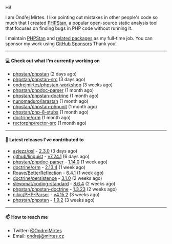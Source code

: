 Hi!

I am Ondřej Mirtes. I like pointing out mistakes in other people's code so much that I created [PHPStan](https://phpstan.org/), a popular open-source static analysis tool that focuses on finding bugs in PHP code without running it.

I maintain [PHPStan](https://github.com/phpstan/phpstan) and [related packages](https://github.com/phpstan/) as my full-time job. You can sponsor my work using [GitHub Sponsors](https://github.com/sponsors/ondrejmirtes) Thank you!

---

#### 💻 Check out what I'm currently working on

- [phpstan/phpstan](https://github.com/phpstan/phpstan) (2 days ago)
- [phpstan/phpstan-src](https://github.com/phpstan/phpstan-src) (3 days ago)
- [ondrejmirtes/phpstan-workshop](https://github.com/ondrejmirtes/phpstan-workshop) (3 weeks ago)
- [phpstan/phpdoc-parser](https://github.com/phpstan/phpdoc-parser) (1 month ago)
- [phpstan/phpstan-doctrine](https://github.com/phpstan/phpstan-doctrine) (1 month ago)
- [nunomaduro/larastan](https://github.com/nunomaduro/larastan) (1 month ago)
- [phpstan/phpstan-phpunit](https://github.com/phpstan/phpstan-phpunit) (1 month ago)
- [phpstan/php-8-stubs](https://github.com/phpstan/php-8-stubs) (1 month ago)
- [doctrine/orm](https://github.com/doctrine/orm) (1 month ago)
- [rectorphp/rector-src](https://github.com/rectorphp/rector-src) (1 month ago)

---

#### 🔭 Latest releases I've contributed to

- [azjezz/psl](https://github.com/azjezz/psl) - [2.3.0](https://github.com/azjezz/psl/releases/tag/2.3.0) (3 days ago)
- [github/linguist](https://github.com/github/linguist) - [v7.24.1](https://github.com/github/linguist/releases/tag/v7.24.1) (6 days ago)
- [phpstan/phpdoc-parser](https://github.com/phpstan/phpdoc-parser) - [1.14.0](https://github.com/phpstan/phpdoc-parser/releases/tag/1.14.0) (1 week ago)
- [doctrine/orm](https://github.com/doctrine/orm) - [2.13.4](https://github.com/doctrine/orm/releases/tag/2.13.4) (1 week ago)
- [Roave/BetterReflection](https://github.com/Roave/BetterReflection) - [6.4.1](https://github.com/Roave/BetterReflection/releases/tag/6.4.1) (1 week ago)
- [doctrine/persistence](https://github.com/doctrine/persistence) - [3.1.0](https://github.com/doctrine/persistence/releases/tag/3.1.0) (2 weeks ago)
- [slevomat/coding-standard](https://github.com/slevomat/coding-standard) - [8.6.4](https://github.com/slevomat/coding-standard/releases/tag/8.6.4) (2 weeks ago)
- [phpstan/phpstan-doctrine](https://github.com/phpstan/phpstan-doctrine) - [1.3.23](https://github.com/phpstan/phpstan-doctrine/releases/tag/1.3.23) (2 weeks ago)
- [nikic/PHP-Parser](https://github.com/nikic/PHP-Parser) - [v4.15.2](https://github.com/nikic/PHP-Parser/releases/tag/v4.15.2) (3 weeks ago)
- [phpstan/phpstan](https://github.com/phpstan/phpstan) - [1.9.2](https://github.com/phpstan/phpstan/releases/tag/1.9.2) (3 weeks ago)

---

#### 📫 How to reach me

- Twitter: [@OndrejMirtes](https://twitter.com/ondrejmirtes)
- Email: [ondrej@mirtes.cz](mailto:ondrej@mirtes.cz)

